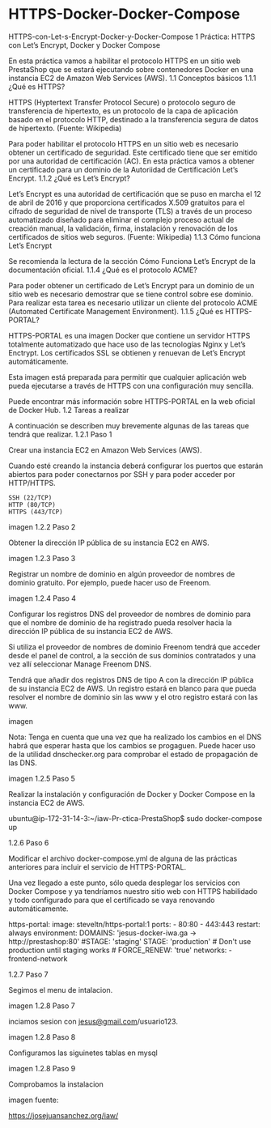 # HTTPS-Docker-Docker-Compose
HTTPS-con-Let-s-Encrypt-Docker-y-Docker-Compose
1 Práctica: HTTPS con Let’s Encrypt, Docker y Docker Compose

En esta práctica vamos a habilitar el protocolo HTTPS en un sitio web PrestaShop que se estará ejecutando sobre contenedores Docker en una instancia EC2 de Amazon Web Services (AWS).
1.1 Conceptos básicos
1.1.1 ¿Qué es HTTPS?

HTTPS (Hyptertext Transfer Protocol Secure) o protocolo seguro de transferencia de hipertexto, es un protocolo de la capa de aplicación basado en el protocolo HTTP, destinado a la transferencia segura de datos de hipertexto. (Fuente: Wikipedia)

Para poder habilitar el protocolo HTTPS en un sitio web es necesario obtener un certificado de seguridad. Este certificado tiene que ser emitido por una autoridad de certificación (AC). En esta práctica vamos a obtener un certificado para un dominio de la Autoriidad de Certificación Let’s Encrypt.
1.1.2 ¿Qué es Let’s Encrypt?

Let’s Encrypt​ es una autoridad de certificación que se puso en marcha el 12 de abril de 2016 y que proporciona certificados X.509 gratuitos para el cifrado de seguridad de nivel de transporte (TLS) a través de un proceso automatizado diseñado para eliminar el complejo proceso actual de creación manual, la validación, firma, instalación y renovación de los certificados de sitios web seguros. (Fuente: Wikipedia)
1.1.3 Cómo funciona Let’s Encrypt

Se recomienda la lectura de la sección Cómo Funciona Let’s Encrypt de la documentación oficial.
1.1.4 ¿Qué es el protocolo ACME?

Para poder obtener un certificado de Let’s Encrypt para un dominio de un sitio web es necesario demostrar que se tiene control sobre ese dominio. Para realizar esta tarea es necesario utilizar un cliente del protocolo ACME (Automated Certificate Management Environment).
1.1.5 ¿Qué es HTTPS-PORTAL?

HTTPS-PORTAL es una imagen Docker que contiene un servidor HTTPS totalmente automatizado que hace uso de las tecnologías Nginx y Let’s Enctrypt. Los certificados SSL se obtienen y renuevan de Let’s Encrypt automáticamente.

Esta imagen está preparada para permitir que cualquier aplicación web pueda ejecutarse a través de HTTPS con una configuración muy sencilla.

Puede encontrar más información sobre HTTPS-PORTAL en la web oficial de Docker Hub.
1.2 Tareas a realizar

A continuación se describen muy brevemente algunas de las tareas que tendrá que realizar.
1.2.1 Paso 1

Crear una instancia EC2 en Amazon Web Services (AWS).

Cuando esté creando la instancia deberá configurar los puertos que estarán abiertos para poder conectarnos por SSH y para poder acceder por HTTP/HTTPS.

    SSH (22/TCP)
    HTTP (80/TCP)
    HTTPS (443/TCP)

imagen
1.2.2 Paso 2

Obtener la dirección IP pública de su instancia EC2 en AWS.

imagen
1.2.3 Paso 3

Registrar un nombre de dominio en algún proveedor de nombres de dominio gratuito. Por ejemplo, puede hacer uso de Freenom.

imagen
1.2.4 Paso 4

Configurar los registros DNS del proveedor de nombres de dominio para que el nombre de dominio de ha registrado pueda resolver hacia la dirección IP pública de su instancia EC2 de AWS.

Si utiliza el proveedor de nombres de dominio Freenom tendrá que acceder desde el panel de control, a la sección de sus dominios contratados y una vez allí seleccionar Manage Freenom DNS.

Tendrá que añadir dos registros DNS de tipo A con la dirección IP pública de su instancia EC2 de AWS. Un registro estará en blanco para que pueda resolver el nombre de dominio sin las www y el otro registro estará con las www.

imagen

Nota: Tenga en cuenta que una vez que ha realizado los cambios en el DNS habrá que esperar hasta que los cambios se progaguen. Puede hacer uso de la utilidad dnschecker.org para comprobar el estado de propagación de las DNS.

imagen
1.2.5 Paso 5

Realizar la instalación y configuración de Docker y Docker Compose en la instancia EC2 de AWS.


ubuntu@ip-172-31-14-3:~/iaw-Pr-ctica-PrestaShop$ sudo docker-compose up

1.2.6 Paso 6

Modificar el archivo docker-compose.yml de alguna de las prácticas anteriores para incluir el servicio de HTTPS-PORTAL.

Una vez llegado a este punto, sólo queda desplegar los servicios con Docker Compose y ya tendríamos nuestro sitio web con HTTPS habilidado y todo configurado para que el certificado se vaya renovando automáticamente.

https-portal:
    image: steveltn/https-portal:1
    ports:
      - 80:80
      - 443:443
    restart: always
    environment:
      DOMAINS: 'jesus-docker-iwa.ga -> http://prestashop:80'
      #STAGE: 'staging'
      STAGE: 'production' # Don't use production until staging works
      # FORCE_RENEW: 'true'
    networks: 
      - frontend-network

1.2.7 Paso 7

Segimos el menu de intalacion.

imagen
1.2.8 Paso 7

inciamos sesion con jesus@gmail.com/usuario123.

imagen
1.2.8 Paso 8

Configuramos las siguinetes tablas en mysql

imagen
1.2.8 Paso 9

Comprobamos la instalacion

imagen
fuente:

https://josejuansanchez.org/iaw/
